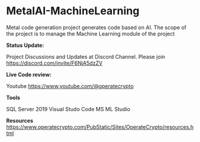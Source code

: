 # MetalAI-MachineLearning
Metal code generation project generates code based on AI. The scope of the project is to manage the Machine Learning module of the project


**Status Update:**

Project Discussions and Updates at Discord Channel.
Please join https://discord.com/invite/F6NjA5dzZV  


**Live Code review:**

Youtube
https://www.youtube.com/@operatecrypto


**Tools**

SQL Server 2019
Visual Studo Code
MS ML Studio


**Resources**
https://www.operatecrypto.com/PubStatic/Sites/OperateCrypto/resources.html




